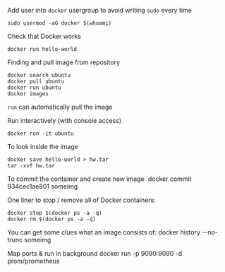 Add user into `docker` usergroup to avoid writing `sudo` every time

`sudo usermod -aG docker $(whoami)`

Check that Docker works

`docker run hello-world`

Finding and pull image from repository
```
docker search ubuntu
docker pull ubuntu
docker run ubuntu
docker images
```

`run` can automatically pull the image

Run interactively (with console access)

`docker run -it ubuntu`

To look inside the image
```
docker save hello-world > hw.tar
tar -xvf hw.tar
```

To commit the container and create new image
`docker commit 934cec1ae801 someimg


One liner to stop / remove all of Docker containers:
```
docker stop $(docker ps -a -q)
docker rm $(docker ps -a -q)
```

You can get some clues what an image consists of:
    docker history --no-trunc someimg

Map ports & run in background
    docker run -p 9090:9090 -d prom/prometheus

